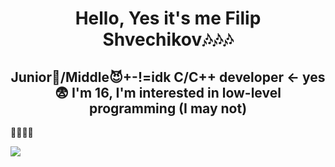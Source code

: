 <div id="header" align="center">
    <h1>Hello, Yes it's me Filip Shvechikov🎶🎶🎶</h1>
    <h2>Junior👿/Middle😈+-!=idk C/C++ developer <- yes😨
    I'm 16, I'm interested in low-level programming (I may not)</h2>
</div>

<p>💓💓💓💓</p>
<img src="https://cdn.jsdelivr.net/gh/devicons/devicon@latest/icons/llvm/llvm-original.svg" />    
